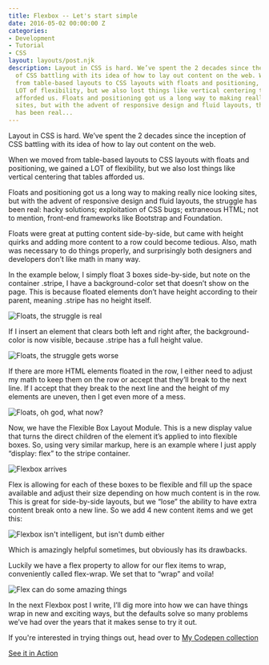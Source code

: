 ```yaml
---
title: Flexbox -- Let's start simple
date: 2016-05-02 00:00:00 Z
categories:
- Development
- Tutorial
- CSS
layout: layouts/post.njk
description: Layout in CSS is hard. We’ve spent the 2 decades since the inception
  of CSS battling with its idea of how to lay out content on the web. When we moved
  from table-based layouts to CSS layouts with floats and positioning, we gained a
  LOT of flexibility, but we also lost things like vertical centering that tables
  afforded us. Floats and positioning got us a long way to making really nice looking
  sites, but with the advent of responsive design and fluid layouts, the struggle
  has been real...
---
```


<style>
    .interior img {
        width: 80%;
        margin: 0 auto;
        display: block;
    }
</style>

Layout in CSS is hard. We’ve spent the 2 decades since the inception of CSS battling with its idea of how to lay out content on the web.

When we moved from table-based layouts to CSS layouts with floats and positioning, we gained a LOT of flexibility, but we also lost things like vertical centering that tables afforded us.

Floats and positioning got us a long way to making really nice looking sites, but with the advent of responsive design and fluid layouts, the struggle has been real: hacky solutions; exploitation of CSS bugs; extraneous HTML; not to mention, front-end frameworks like Bootstrap and Foundation.

Floats were great at putting content side-by-side, but came with height quirks and adding more content to a row could become tedious. Also, math was necessary to do things properly, and surprisingly both designers and developers don’t like math in many way.

In the example below, I simply float 3 boxes side-by-side, but note on the container .stripe, I have a background-color set that doesn’t show on the page. This is because floated elements don’t have height according to their parent, meaning .stripe has no height itself.

![Floats, the struggle is real](/images/blog/flex-example-1.png)

If I insert an element that clears both left and right after, the background-color is now visible, because .stripe has a full height value.

![Floats, the struggle gets worse](/images/blog/flex-example-2.png)

If there are more HTML elements floated in the row, I either need to adjust my math to keep them on the row or accept that they’ll break to the next line. If I accept that they break to the next line and the height of my elements are uneven, then I get even more of a mess.

![Floats, oh god, what now?](/images/blog/flex-example-3.png)

Now, we have the Flexible Box Layout Module. This is a new display value that turns the direct children of the element it’s applied to into flexible boxes. So, using very similar markup, here is an example where I just apply “display: flex” to the stripe container.

![Flexbox arrives](/images/blog/flex-example-4.png)

Flex is allowing for each of these boxes to be flexible and fill up the space available and adjust their size depending on how much content is in the row. This is great for side-by-side layouts, but we “lose” the ability to have extra content break onto a new line. So we add 4 new content items and we get this:

![Flexbox isn't intelligent, but isn't dumb either](/images/blog/flex-example-5.png)

Which is amazingly helpful sometimes, but obviously has its drawbacks.

Luckily we have a flex property to allow for our flex items to wrap, conveniently called flex-wrap. We set that to “wrap” and voila!

![Flex can do some amazing things](/images/blog/flex-example-6.png)

In the next Flexbox post I write, I’ll dig more into how we can have things wrap in new and exciting ways, but the defaults solve so many problems we’ve had over the years that it makes sense to try it out.

If you're interested in trying things out, head over to [My Codepen collection](http://codepen.io/collection/nrkrew/ "Codepen collection on floats vs flex")

<a href="http://codepen.io/collection/nrkrew/" class="button">See it in Action</a>
